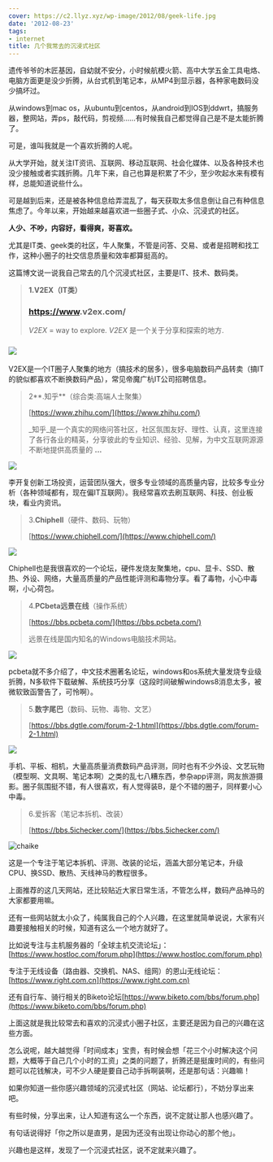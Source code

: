 ```yaml
---
cover: https://c2.llyz.xyz/wp-image/2012/08/geek-life.jpg
date: '2012-08-23'
tags:
- internet
title: 几个我常去的沉浸式社区
---
```



遗传爷爷的木匠基因，自幼就不安分，小时候航模火箭、高中大学五金工具电烙、电脑方面更是没少折腾，从台式机到笔记本，从MP4到显示器，各种家电数码没少搞坏过。

从windows到mac os，从ubuntu到centos，从android到IOS到ddwrt，搞服务器，整网站，弄ps，敲代码，剪视频……有时候我自己都觉得自己是不是太能折腾了。

可是，谁叫我就是一个喜欢折腾的人呢。

从大学开始，就关注IT资讯、互联网、移动互联网、社会化媒体、以及各种技术也没少接触或者实践折腾。几年下来，自己也算是积累了不少，至少吹起水来有模有样，总能知道说些什么。

可是越到后来，还是被各种信息给弄混乱了，每天获取太多信息倒让自己有种信息焦虑了。今年以来，开始越来越喜欢进一些圈子式、小众、沉浸式的社区。

**人少、不吵，内容好，看得爽，哥喜欢。**

尤其是IT类、geek类的社区，牛人聚集，不管是问答、交易、或者是招聘和找工作，这种小圈子的社交信息质量和效率都算挺高的。

这篇博文说一说我自己常去的几个沉浸式社区，主要是IT、技术、数码类。

> **1.V2EX（IT类）**
>
> ### [https://www](https://www).**v2ex**.com/
>
> _V2EX_ = way to explore. _V2EX_ 是一个关于分享和探索的地方.

### ![](https://c2.llyz.xyz/wp-image/2012/08/v2ex.jpg)

V2EX是一个IT圈子人聚集的地方（搞技术的居多），很多电脑数码产品转卖（搞IT的貌似都喜欢不断换数码产品），常见帝魔广杭IT公司招聘信息。

> 2**.知乎**（综合类:高端人士聚集）
>
> [https://www.zhihu.com/](https://www.zhihu.com/)
>
> _知乎_是一个真实的网络问答社区，社区氛围友好、理性、认真，这里连接了各行各业的精英，分享彼此的专业知识、经验、见解，为中文互联网源源不断地提供高质量的 **...**

![](https://c2.llyz.xyz/wp-image/2012/08/zhihu.jpg)

李开复创新工场投资，运营团队强大，很多专业领域的高质量内容，比较多专业分析（各种领域都有，现在偏IT互联网）。我经常喜欢去刷互联网、科技、创业板块，看业内资讯。

> 3.**Chiphell**（硬件、数码、玩物）
>
> [https://www.chiphell.com/](https://www.chiphell.com/)

![](https://c2.llyz.xyz/wp-image/2012/08/chiphell.jpg)

Chiphell也是我很喜欢的一个论坛，硬件发烧友聚集地，cpu、显卡、SSD、散热、外设、网络，大量高质量的产品性能评测和毒物分享。看了毒物，小心中毒啊，小心荷包。

> 4.**PCbeta远景在线**（操作系统）
>
> [https://bbs.pcbeta.com/](https://bbs.pcbeta.com/)
>
> 远景在线是国内知名的Windows电脑技术网站。

![](https://c2.llyz.xyz/wp-image/2012/08/pcbeta.jpg)

pcbeta就不多介绍了，中文技术圈著名论坛，windows和os系统大量发烧专业级折腾，N多软件下载破解、系统技巧分享（这段时间破解windows8消息太多，被微软致函警告了，可怜啊）。

> 5.**数字尾巴**（数码、玩物、毒物、文艺）
>
> [https://bbs.dgtle.com/forum-2-1.html](https://bbs.dgtle.com/forum-2-1.html)

![](https://c2.llyz.xyz/wp-image/2012/08/shuzi.jpg)

手机、平板、相机，大量高质量消费数码产品评测，同时也有不少外设、文艺玩物（模型啊、文具啊、笔记本啊）之类的乱七八糟东西，参杂app评测，网友旅游摄影。圈子氛围挺不错，有人很喜欢，有人觉得装B，是个不错的圈子，同样要小心中毒。

> 6.爱拆客（笔记本拆机、改装）
>
> [https://bbs.5ichecker.com/](https://bbs.5ichecker.com/)

![chaike](https://c2.llyz.xyz/wp-image/2012/08/chaike.jpg "chaike")

这是一个专注于笔记本拆机、评测、改装的论坛，涵盖大部分笔记本，升级CPU、换SSD、散热、天线神马的教程很多。

上面推荐的这几天网站，还比较贴近大家日常生活，不管怎么样，数码产品神马的大家都要用嘛。

还有一些网站就太小众了，纯属我自己的个人兴趣，在这里就简单说说，大家有兴趣要接触相关的时候，知道有这么一个地方就好了。

比如说专注与主机服务器的「全球主机交流论坛」：[https://www.hostloc.com/forum.php](https://www.hostloc.com/forum.php)

专注于无线设备（路由器、交换机、NAS、组网）的恩山无线论坛：[https://www.right.com.cn](https://www.right.com.cn)

还有自行车、骑行相关的Biketo论坛[https://www.biketo.com/bbs/forum.php](https://www.biketo.com/bbs/forum.php)

上面这就是我比较常去和喜欢的沉浸式小圈子社区，主要还是因为自己的兴趣在这些方面。

怎么说呢，越大越觉得「时间成本」宝贵，有时候会想「花三个小时解决这个问题，大概等于自己几个小时的工资」之类的问题了，折腾还是挺废时间的，有些问题可以花钱解决，可不少人硬是要自己动手拆啊装啊，还是那句话：兴趣嘛！

如果你知道一些你感兴趣领域的沉浸式社区（网站、论坛都行），不妨分享出来吧。

有些时候，分享出来，让人知道有这么一个东西，说不定就让那人也感兴趣了。

有句话说得好「你之所以是直男，是因为还没有出现让你动心的那个他」。

兴趣也是这样，发现了一个沉浸式社区，说不定就来兴趣了。

